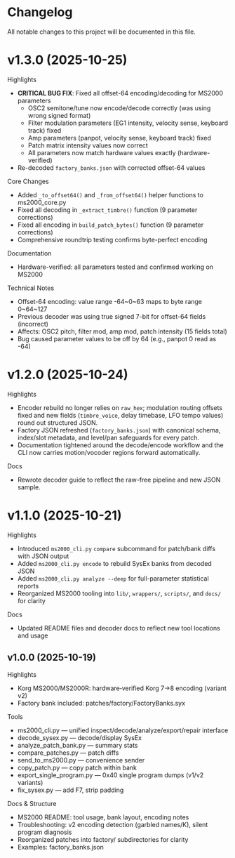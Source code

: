 # Changelog

All notable changes to this project will be documented in this file.

# v1.3.0 (2025-10-25)

Highlights
- **CRITICAL BUG FIX**: Fixed all offset-64 encoding/decoding for MS2000 parameters
  - OSC2 semitone/tune now encode/decode correctly (was using wrong signed format)
  - Filter modulation parameters (EG1 intensity, velocity sense, keyboard track) fixed
  - Amp parameters (panpot, velocity sense, keyboard track) fixed
  - Patch matrix intensity values now correct
  - All parameters now match hardware values exactly (hardware-verified)
- Re-decoded `factory_banks.json` with corrected offset-64 values

Core Changes
- Added `_to_offset64()` and `_from_offset64()` helper functions to ms2000_core.py
- Fixed all decoding in `_extract_timbre()` function (9 parameter corrections)
- Fixed all encoding in `build_patch_bytes()` function (9 parameter corrections)
- Comprehensive roundtrip testing confirms byte-perfect encoding

Documentation
- Hardware-verified: all parameters tested and confirmed working on MS2000

Technical Notes
- Offset-64 encoding: value range -64~0~63 maps to byte range 0~64~127
- Previous decoder was using true signed 7-bit for offset-64 fields (incorrect)
- Affects: OSC2 pitch, filter mod, amp mod, patch intensity (15 fields total)
- Bug caused parameter values to be off by 64 (e.g., panpot 0 read as -64)

# v1.2.0 (2025-10-24)

Highlights
- Encoder rebuild no longer relies on `raw_hex`; modulation routing offsets fixed and new fields (`timbre_voice`, delay timebase, LFO tempo values) round out structured JSON.
- Factory JSON refreshed (`factory_banks.json`) with canonical schema, index/slot metadata, and level/pan safeguards for every patch.
- Documentation tightened around the decode/encode workflow and the CLI now carries motion/vocoder regions forward automatically.

Docs
- Rewrote decoder guide to reflect the raw-free pipeline and new JSON sample.

# v1.1.0 (2025-10-21)

Highlights
- Introduced `ms2000_cli.py` `compare` subcommand for patch/bank diffs with JSON output
- Added `ms2000_cli.py encode` to rebuild SysEx banks from decoded JSON
- Added `ms2000_cli.py analyze --deep` for full-parameter statistical reports
- Reorganized MS2000 tooling into `lib/`, `wrappers/`, `scripts/`, and `docs/` for clarity

Docs
- Updated README files and decoder docs to reflect new tool locations and usage

## v1.0.0 (2025-10-19)

Highlights
- Korg MS2000/MS2000R: hardware‑verified Korg 7→8 encoding (variant v2)
- Factory bank included: patches/factory/FactoryBanks.syx

Tools
- ms2000_cli.py — unified inspect/decode/analyze/export/repair interface
- decode_sysex.py — decode/display SysEx
- analyze_patch_bank.py — summary stats
- compare_patches.py — patch diffs
- send_to_ms2000.py — convenience sender
- copy_patch.py — copy patch within bank
- export_single_program.py — 0x40 single program dumps (v1/v2 variants)
- fix_sysex.py — add F7, strip padding

Docs & Structure
- MS2000 README: tool usage, bank layout, encoding notes
- Troubleshooting: v2 encoding detection (garbled names/K), silent program diagnosis
- Reorganized patches into factory/ subdirectories for clarity
- Examples: factory_banks.json
